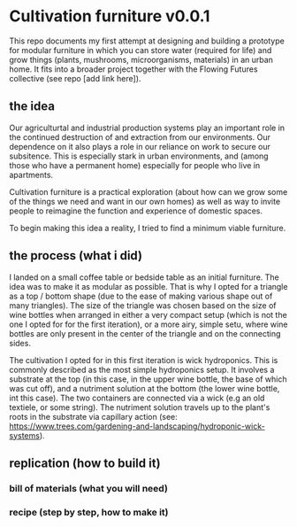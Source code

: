 # Cultivation furniture v0.0.1

This repo documents my first attempt at designing and building a prototype for modular furniture in which you can store water (required for life) and grow things (plants, mushrooms, microorganisms, materials) in an urban home. It fits into a broader project together with the Flowing Futures collective (see repo [add link here]).

## the idea

Our agriculturtal and industrial production systems play an important role in the continued destruction of and extraction from our environments. Our dependence on it also plays a role in our reliance on work to secure our subsitence. This is especially stark in urban environments, and (among those who have a permanent home) especially for people who live in apartments. 

Cultivation furniture is a practical exploration (about how can we grow some of the things we need and want in our own homes) as well as way to invite people to reimagine the function and experience of domestic spaces. 

To begin making this idea a reality, I tried to find a minimum viable furniture.


## the process (what i did)

I landed on a small coffee table or bedside table as an initial furniture. The idea was to make it as modular as possible. That is why I opted for a triangle as a top / bottom shape (due to the ease of making various shape out of many triangles). The size of the triangle was chosen based on the size of wine bottles when arranged in either a very compact setup (which is not the one I opted for for the first iteration), or a more airy, simple setu, where wine bottles are only present in the center of the triangle and on the connecting sides. 

The cultivation I opted for in this first iteration is wick hydroponics. This is commonly described as the most simple hydroponics setup. It involves a substrate at the top (in this case, in the upper wine bottle, the base of which was cut off), and a nutriment solution at the bottom (the lower wine bottle, int this case). The two containers are connected via a wick (e.g an old textiele, or some string). The nutriment solution travels up to the plant's roots in the substrate via capillary action (see: https://www.trees.com/gardening-and-landscaping/hydroponic-wick-systems). 






## replication (how to build it)

### bill of materials (what you will need)

### recipe (step by step, how to make it)

